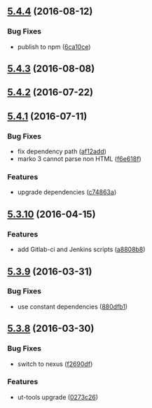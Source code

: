 <a name="5.4.4"></a>
## [5.4.4](https://github.com/softwaregroup-bg/ut-template/compare/v5.4.3...v5.4.4) (2016-08-12)


### Bug Fixes

* publish to npm ([6ca10ce](https://github.com/softwaregroup-bg/ut-template/commit/6ca10ce))



<a name="5.4.3"></a>
## [5.4.3](https://git.softwaregroup-bg.com/ut5/ut-template/compare/v5.4.2...v5.4.3) (2016-08-08)



<a name="5.4.2"></a>
## [5.4.2](https://git.softwaregroup-bg.com/ut5/ut-template/compare/v5.4.1...v5.4.2) (2016-07-22)



<a name="5.4.1"></a>
## [5.4.1](https://git.softwaregroup-bg.com/ut5/ut-template/compare/v5.3.10...v5.4.1) (2016-07-11)


### Bug Fixes

* fix dependency path ([af12add](https://git.softwaregroup-bg.com/ut5/ut-template/commit/af12add))
* marko 3 cannot parse non HTML ([f6e618f](https://git.softwaregroup-bg.com/ut5/ut-template/commit/f6e618f))


### Features

* upgrade dependencies ([c74863a](https://git.softwaregroup-bg.com/ut5/ut-template/commit/c74863a))



<a name="5.3.10"></a>
## [5.3.10](https://git.softwaregroup-bg.com/ut5/ut-template/compare/v5.3.9...v5.3.10) (2016-04-15)


### Features

* add Gitlab-ci and Jenkins scripts ([a8808b8](https://git.softwaregroup-bg.com/ut5/ut-template/commit/a8808b8))



<a name="5.3.9"></a>
## [5.3.9](https://git.softwaregroup-bg.com/ut5/ut-template/compare/v5.3.8...v5.3.9) (2016-03-31)


### Bug Fixes

* use constant dependencies ([880dfb1](https://git.softwaregroup-bg.com/ut5/ut-template/commit/880dfb1))



<a name="5.3.8"></a>
## [5.3.8](https://git.softwaregroup-bg.com/ut5/ut-template/compare/v5.3.6...v5.3.8) (2016-03-30)


### Bug Fixes

* switch to nexus ([f2690df](https://git.softwaregroup-bg.com/ut5/ut-template/commit/f2690df))

### Features

* ut-tools upgrade ([0273c26](https://git.softwaregroup-bg.com/ut5/ut-template/commit/0273c26))



